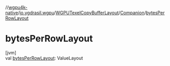 //[wgpu4k-native](../../../../index.md)/[io.ygdrasil.wgpu](../../index.md)/[WGPUTexelCopyBufferLayout](../index.md)/[Companion](index.md)/[bytesPerRowLayout](bytes-per-row-layout.md)

# bytesPerRowLayout

[jvm]\
val [bytesPerRowLayout](bytes-per-row-layout.md): ValueLayout